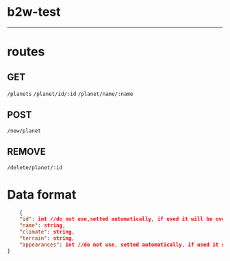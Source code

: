 # b2w-test

---

# routes
## GET
`/planets`
`/planet/id/:id`
`/planet/name/:name`
## POST
`/new/planet`
## REMOVE
`/delete/planet/:id`

# Data format

```json
    {
    "id": int //do not use,setted automatically, if used it will be overwriten
    "name": string,
    "climate": string,
    "terrain": string,
    "appearances": int //do not use, setted automatically, if used it will be overwriten
}
```